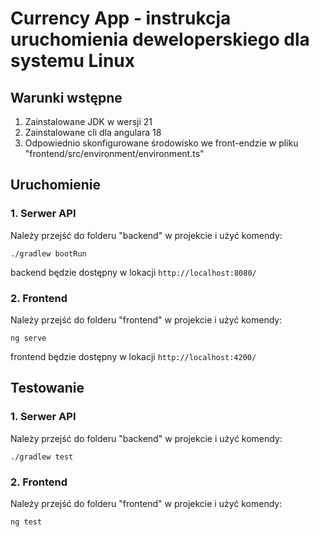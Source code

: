 # Currency App - instrukcja uruchomienia deweloperskiego dla systemu Linux

## Warunki wstępne
1. Zainstalowane JDK w wersji 21
2. Zainstalowane cli dla angulara 18
3. Odpowiednio skonfigurowane środowisko we front-endzie w pliku "frontend/src/environment/environment.ts"

## Uruchomienie
### 1. Serwer API
Należy przejść do folderu "backend" w projekcie i użyć komendy:
```
./gradlew bootRun
```
backend będzie dostępny w lokacji `http://localhost:8080/`
### 2. Frontend
Należy przejść do folderu "frontend" w projekcie i użyć komendy:
```
ng serve
```
frontend będzie dostępny w lokacji `http://localhost:4200/`

## Testowanie
### 1. Serwer API
Należy przejść do folderu "backend" w projekcie i użyć komendy:
```
./gradlew test
```
### 2. Frontend
Należy przejść do folderu "frontend" w projekcie i użyć komendy:
```
ng test
```
